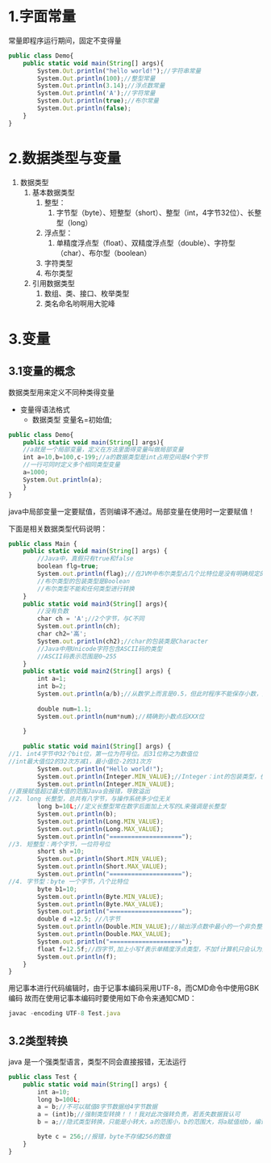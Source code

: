 # 1.字面常量
常量即程序运行期间，固定不变得量
```js
public class Demo{
	public static void main(String[] args){
		System.Out.println("hello world!");//字符串常量
		System.Out.println(100);//整型常量
		System.Out.println(3.14);//浮点数常量
		System.Out.println('A');//字符常量
		System.Out.println(true);//布尔常量
		System.Out.println(false);
	}
}
```

# 2.数据类型与变量
1. 数据类型
	1. 基本数据类型
		1. 整型：
			1. 字节型（byte）、短整型（short）、整型（int，4字节32位）、长整型（long）
		2. 浮点型：
			1. 单精度浮点型（float）、双精度浮点型（double）、字符型（char）、布尔型（boolean）
		3. 字符类型
		4. 布尔类型
	2. 引用数据类型
		1. 数组、类、接口、枚举类型
		2. 类名命名哟啊用大驼峰

# 3.变量
## 3.1变量的概念
数据类型用来定义不同种类得变量
- 变量得语法格式
	- 数据类型 变量名=初始值;
```js
public class Demo{
	public static void main(String[] args){
	//a就是一个局部变量，定义在方法里面得变量叫做局部变量
	int a=10,b=100,c-199;//a的数据类型是int占用空间是4个字节
	//一行可同时定义多个相同类型变量
	a=1000;
	System.Out.println(a);
	}
}
```
java中局部变量一定要赋值，否则编译不通过。局部变量在使用时一定要赋值！

下面是相关数据类型代码说明：
```js
public class Main {  
	public static void main(String[] args) {
		//Java中，真假只有true和false
		boolean flg=true;
		System.out.println(flag);//在JVM中布尔类型占几个比特位是没有明确规定的
		//布尔类型的包装类型是Boolean
		//布尔类型不能和任何类型进行转换
	}
	public static void main3(String[] args){  
	    //没有负数  
	    char ch = 'A';//2个字节，与C不同  
	    System.out.println(ch);  
	    char ch2='高';  
	    System.out.println(ch2);//char的包装类是Character
	    //Java中用Unicode字符包含ASCII码的类型
	    //ASCII码表示范围是0~255
	}
    public static void main2(String[] args) {  
        int a=1;  
        int b=2;  
        System.out.println(a/b);//从数学上而言是0.5，但此时程序不能保存小数，只会去保存整数部分，也就是运行出来的0.
  
        double num=1.1;  
        System.out.println(num*num);//精确到小数点后XXX位  
  
    }  
  
    public static void main1(String[] args) {  
//1. int4字节中32个bit位，第一位为符号位。后31位称之为数值位
//int最大值位2的32次方减1，最小值位-2的31次方
        System.out.println("Hello world!");  
        System.out.println(Integer.MIN_VALUE);//Integer：int的包装类型，也就是int的plus版本
        System.out.println(Integer.MIN_VALUE);  
//直接赋值超过最大值的范围Java会报错，导致溢出
//2. long 长整型，总共有八字节，与操作系统多少位无关
        long b=10L;//定义长整型常在数字后面加上大写的L来强调是长整型  
        System.out.println(b);  
        System.out.println(Long.MIN_VALUE);  
        System.out.println(Long.MAX_VALUE);  
        System.out.println("====================");
//3. 短整型：两个字节，一位符号位  
        short sh =10;  
        System.out.println(Short.MIN_VALUE);  
        System.out.println(Short.MAX_VALUE);  
        System.out.println("====================");
//4. 字节型：byte 一个字节，八个比特位  
        byte b1=10;  
        System.out.println(Byte.MIN_VALUE);  
        System.out.println(Byte.MAX_VALUE);  
        System.out.println("====================");  
        double d =12.5; //八字节  
        System.out.println(Double.MIN_VALUE);//输出浮点数中最小的一个非负整数  
        System.out.println(Double.MAX_VALUE);  
        System.out.println("====================");  
        float f=12.5f;//四字节,加上小写f表示单精度浮点类型，不加f计算机只会认为是double  
        System.out.println(f);  
    }  
}
```

用记事本进行代码编辑时，由于记事本编码采用UTF-8，而CMD命令中使用GBK编码
故而在使用记事本编码时要使用如下命令来通知CMD：
```js
javac -encoding UTF-8 Test.java
```

## 3.2类型转换
java 是一个强类型语言，类型不同会直接报错，无法运行
```js
public class Test {
	public static void main(String[] args) {
		int a=10;
		long b=100L;
		a = b;//不可以赋值8字节数据给4字节数据
		a = (int)b;//强制类型转换！！！我对此次强转负责，若丢失数据我认可
		b = a;//隐式类型转换，只能是小转大，a的范围小，b的范围大，将a赋值给b，编译器自动将a提升位long类型，然后赋值

		byte c = 256;//报错，byte不存储256的数值
	}
}
```

